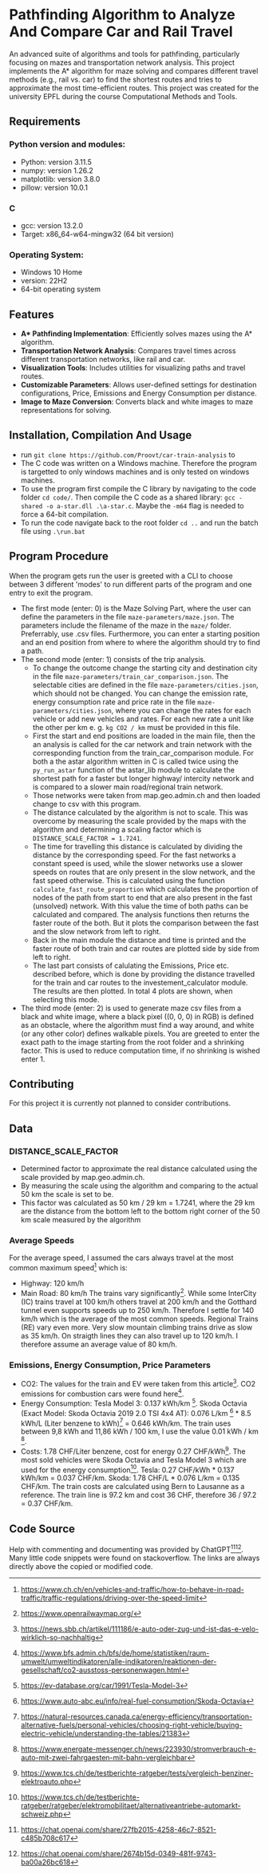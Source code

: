 
# Pathfinding Algorithm to Analyze And Compare Car and Rail Travel

An advanced suite of algorithms and tools for pathfinding, particularly focusing on mazes and transportation network analysis. This project implements the A* algorithm for maze solving and compares different travel methods (e.g., rail vs. car) to find the shortest routes and tries to approximate the most time-efficient routes.
This project was created for the university EPFL during the course Computational Methods and Tools.

## Requirements
### Python version and modules:
- Python: version 3.11.5
- numpy: version 1.26.2
- matplotlib: version 3.8.0
- pillow: version 10.0.1

### C
- gcc: version 13.2.0
- Target: x86_64-w64-mingw32 (64 bit version)

### Operating System:
- Windows 10 Home
- version: 22H2
- 64-bit operating system

## Features

- **A\* Pathfinding Implementation**: Efficiently solves mazes using the A* algorithm.
- **Transportation Network Analysis**: Compares travel times across different transportation networks, like rail and car.
- **Visualization Tools**: Includes utilities for visualizing paths and travel routes.
- **Customizable Parameters**: Allows user-defined settings for destination configurations, Price, Emissions and Energy Consumption per distance.
- **Image to Maze Conversion**: Converts black and white images to maze representations for solving.

## Installation, Compilation And Usage
- run ``git clone https://github.com/Proovt/car-train-analysis`` to 
- The C code was written on a Windows machine. Therefore the program is targetted to only windows machines and is only tested on windows machines.
- To use the program first compile the C library by navigating to the code folder ``cd code/``. Then compile the C code as a shared library: ``gcc -shared -o a-star.dll .\a-star.c``. Maybe the ``-m64`` flag is needed to force a 64-bit compilation.
- To run the code navigate back to the root folder ``cd ..`` and run the batch file using ``.\run.bat``

## Program Procedure
When the program gets run the user is greeted with a CLI to choose between 3 different 'modes' to run different parts of the program and one entry to exit the program.
- The first mode (enter: 0) is the Maze Solving Part, where the user can define the parameters in the file ``maze-parameters/maze.json``. The parameters include the filename of the maze in the ``maze/`` folder. Preferrably, use .csv files. Furthermore, you can enter a starting position and an end position from where to where the algorithm should try to find a path.
- The second mode (enter: 1) consists of the trip analysis. 
    - To change the outcome change the starting city and destination city in the file ``maze-parameters/train_car_comparison.json``. The selectable cities are defined in the file ``maze-parameters/cities.json``, which should not be changed. You can change the emission rate, energy consumption rate and price rate in the file ``maze-parameters/cities.json``, where you can change the rates for each vehicle or add new vehicles and rates. For each new rate a unit like the other per km e. g. ``kg CO2 / km`` must be provided in this file.
    - First the start and end positions are loaded in the main file, then the an analysis is called for the car network and train network with the corresponding function from the train_car_comparison module. For both a the astar algorithm written in C is called twice using the ``py_run_astar`` function of the astar_lib module to calculate the shortest path for a faster but longer highway/ intercity network and is compared to a slower main road/regional train network.
    - Those networks were taken from map.geo.admin.ch and then loaded change to csv with this program.
    - The distance calculated by the algorithm is not to scale. This was overcome by measuring the scale provided by the maps with the algorithm and determining a scaling factor which is ``DISTANCE_SCALE_FACTOR = 1.7241``.
    - The time for travelling this distance is calculated by dividing the distance by the corresponding speed. For the fast networks a constant speed is used, while the slower networks use a slower speeds on routes that are only present in the slow network, and the fast speed otherwise. This is calculated using the function ``calculate_fast_route_proportion`` which calculates the proportion of nodes of the path from start to end that are also present in the fast (unsolved) network. With this value the time of both paths can be calculated and compared. The analysis functions then returns the faster route of the both. But it plots the comparison between the fast and the slow network from left to right.
    - Back in the main module the distance and time is printed and the faster route of both train and car routes are plotted side by side from left to right.
    - The last part consists of calulating the Emissions, Price etc. described before, which is done by providing the distance travelled for the train and car routes to the investement_calculator module. The results are then plotted. In total 4 plots are shown, when selecting this mode.
- The third mode (enter: 2) is used to generate maze csv files from a black and white image, where a black pixel ((0, 0, 0) in RGB) is defined as an obstacle, where the algorithm must find a way around, and white (or any other color) defines walkable pixels. You are greeted to enter the exact path to the image starting from the root folder and a shrinking factor. This is used to reduce computation time, if no shrinking is wished enter 1. 

## Contributing
For this project it is currently not planned to consider contributions.

## Data
### DISTANCE_SCALE_FACTOR
- Determined factor to approximate the real distance calculated using the scale provided by map.geo.admin.ch.
- By measuring the scale using the algorithm and comparing to the actual 50 km the scale is set to be.
- This factor was calculated as 50 km / 29 km = 1.7241, where the 29 km are the distance from the bottom left to the bottom right corner of the 50 km scale measured by the algorithm

### Average Speeds
For the average speed, I assumed the cars always travel at the most common maximum speed[^10] which is:
- Highway: 120 km/h
- Main Road: 80 km/h
The trains vary significantly[^20]. While some InterCity (IC) trains travel at 100 km/h others travel at 200 km/h and the Gotthard tunnel even supports speeds up to 250 km/h. Therefore I settle for 140 km/h which is the average of the most common speeds.
Regional Trains (RE) vary even more. Very slow mountain climbing trains drive as slow as 35 km/h. On straigth lines they can also travel up to 120 km/h. I therefore assume an average value of 80 km/h.

### Emissions, Energy Consumption, Price Parameters
- CO2: The values for the train and EV were taken from this article[^30]. CO2 emissions for combustion cars were found here[^40].
- Energy Consumption: Tesla Model 3: 0.137 kWh/km [^70]. Skoda Octavia (Exact Model: Skoda Octavia 2019 2.0 TSI 4x4 AT): 0.076 L/km [^80] * 8.5 kWh/L (Liter benzene to kWh)[^90] = 0.646 kWh/km. The train uses between 9,8 kWh and 11,86 kWh / 100 km, I use the value 0.01 kWh / km [^100].
- Costs: 1.78 CHF/Liter benzene, cost for energy 0.27 CHF/kWh[^50]. The most sold vehicles were Skoda Octavia and Tesla Model 3 which are used for the energy consumption[^60]. Tesla: 0.27 CHF/kWh * 0.137 kWh/km = 0.037 CHF/km. Skoda: 1.78 CHF/L * 0.076 L/km = 0.135 CHF/km. The train costs are calculated using Bern to Lausanne as a reference. The train line is 97.2 km and cost 36 CHF, therefore 36 / 97.2 = 0.37 CHF/km.

## Code Source
Help with commenting and documenting was provided by ChatGPT[^1][^2].
Many little code snippets were found on stackoverflow. The links are always directly above the copied or modified code.

[^10]: https://www.ch.ch/en/vehicles-and-traffic/how-to-behave-in-road-traffic/traffic-regulations/driving-over-the-speed-limit
[^20]: https://www.openrailwaymap.org/
[^30]: https://news.sbb.ch/artikel/111186/e-auto-oder-zug-und-ist-das-e-velo-wirklich-so-nachhaltig
[^40]: https://www.bfs.admin.ch/bfs/de/home/statistiken/raum-umwelt/umweltindikatoren/alle-indikatoren/reaktionen-der-gesellschaft/co2-ausstoss-personenwagen.html
[^50]: https://www.tcs.ch/de/testberichte-ratgeber/tests/vergleich-benziner-elektroauto.php
[^60]: https://www.tcs.ch/de/testberichte-ratgeber/ratgeber/elektromobilitaet/alternativeantriebe-automarkt-schweiz.php
[^70]: https://ev-database.org/car/1991/Tesla-Model-3
[^80]: https://www.auto-abc.eu/info/real-fuel-consumption/Skoda-Octavia
[^90]: https://natural-resources.canada.ca/energy-efficiency/transportation-alternative-fuels/personal-vehicles/choosing-right-vehicle/buying-electric-vehicle/understanding-the-tables/21383
[^100]: https://www.energate-messenger.ch/news/223930/stromverbrauch-e-auto-mit-zwei-fahrgaesten-mit-bahn-vergleichbar
[^1]: https://chat.openai.com/share/27fb2015-4258-46c7-8521-c485b708c617
[^2]: https://chat.openai.com/share/2674b15d-0349-481f-9743-ba00a26bc618
